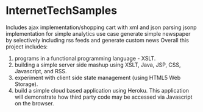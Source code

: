 # InternetTechSamples
Includes ajax implementation/shopping cart with xml and json parsing
jsonp implementation for simple analytics use case
generate simple newspaper by selectively including rss feeds and generate custom news
Overall this project includes:
 1. programs in a functional programming language - XSLT. 
 2. building a simple server side mashup using XSLT, Java, JSP, CSS, Javascript, and RSS. 
 3. experiment with client side state management (using HTML5 Web Storage).
 4. build a simple cloud based application using Heroku. This application will demonstrate how third party code may be accessed via Javascript on
the browser.
